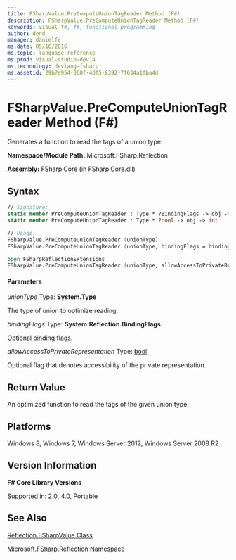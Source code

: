 ```yaml
---
title: FSharpValue.PreComputeUnionTagReader Method (F#)
description: FSharpValue.PreComputeUnionTagReader Method (F#)
keywords: visual f#, f#, functional programming
author: dend
manager: danielfe
ms.date: 05/16/2016
ms.topic: language-reference
ms.prod: visual-studio-dev14
ms.technology: devlang-fsharp
ms.assetid: 29b7e954-060f-4df5-8392-7f634a1fba4d 
---
```


# FSharpValue.PreComputeUnionTagReader Method (F#)

Generates a function to read the tags of a union type.

**Namespace/Module Path:** Microsoft.FSharp.Reflection

**Assembly:** FSharp.Core (in FSharp.Core.dll)


## Syntax

```fsharp
// Signature:
static member PreComputeUnionTagReader : Type * ?BindingFlags -> obj -> int
static member PreComputeUnionTagReader : Type * ?bool -> obj -> int

// Usage:
FSharpValue.PreComputeUnionTagReader (unionType)
FSharpValue.PreComputeUnionTagReader (unionType, bindingFlags = bindingFlags)

open FSharpReflectionExtensions
FSharpValue.PreComputeUnionTagReader (unionType, allowAccessToPrivateRepresentation = false)
```

#### Parameters
*unionType*
Type: **System.Type**


The type of union to optimize reading.


*bindingFlags*
Type: **System.Reflection.BindingFlags**


Optional binding flags.


*allowAccessToPrivateRepresentation*
Type: [bool](https://msdn.microsoft.com/library/89c0cf9c-49ce-4207-a3be-555851a67dd5)


Optional flag that denotes accessibility of the private representation.

## Return Value

An optimized function to read the tags of the given union type.

## Platforms
Windows 8, Windows 7, Windows Server 2012, Windows Server 2008 R2


## Version Information
**F# Core Library Versions**

Supported in: 2.0, 4.0, Portable

## See Also
[Reflection.FSharpValue Class](Reflection.FSharpValue-Class-%5BFSharp%5D.md)

[Microsoft.FSharp.Reflection Namespace](Microsoft.FSharp.Reflection-Namespace-%5BFSharp%5D.md)